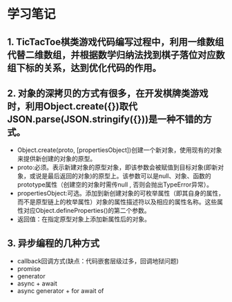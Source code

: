 <!--
 * @Descripttion: 
 * @version: 
 * @Author: voanit
 * @Date: 2020-09-27 18:37:12
 * @LastEditors: voanit
 * @LastEditTime: 2020-10-06 16:33:08
-->
# 学习笔记

## 1. TicTacToe棋类游戏代码编写过程中，利用一维数组代替二维数组，并根据数学归纳法找到棋子落位对应数组下标的关系，达到优化代码的作用。

## 2. 对象的深拷贝的方式有很多，在开发棋牌类游戏时，利用Object.create({})取代JSON.parse(JSON.stringify({}))是一种不错的方式。
* Object.create(proto, [propertiesObject])创建一个新对象，使用现有的对象来提供新创建的对象的原型。
* proto:必须。表示新建对象的原型对象，即该参数会被赋值到目标对象(即新对象，或说是最后返回的对象)的原型上。该参数可以是null、对象、函数的prototype属性（创建空的对象时需传null , 否则会抛出TypeError异常）。
* propertiesObject:可选。添加到新创建对象的可枚举属性（即其自身的属性，而不是原型链上的枚举属性）对象的属性描述符以及相应的属性名称。这些属性对应Object.defineProperties()的第二个参数。
* 返回值：在指定原型对象上添加新属性后的对象。

## 3. 异步编程的几种方式
* callback回调方式(缺点：代码嵌套层级过多，回调地狱问题)
* promise
* generator
* async + await
* async generator + for await of